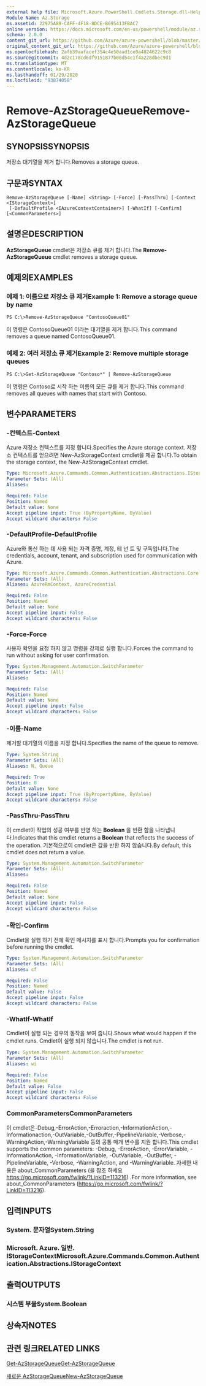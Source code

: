 ```yaml
---
external help file: Microsoft.Azure.PowerShell.Cmdlets.Storage.dll-Help.xml
Module Name: Az.Storage
ms.assetid: 22975A89-CAFF-4F18-8DCE-B695413FBAC7
online version: https://docs.microsoft.com/en-us/powershell/module/az.storage/remove-azstoragequeue
schema: 2.0.0
content_git_url: https://github.com/Azure/azure-powershell/blob/master/src/Storage/Storage.Management/help/Remove-AzStorageQueue.md
original_content_git_url: https://github.com/Azure/azure-powershell/blob/master/src/Storage/Storage.Management/help/Remove-AzStorageQueue.md
ms.openlocfilehash: 2afb39aafacef354c4e50aad1ce0a4824622c9c8
ms.sourcegitcommit: 4d2c178cd6df9151877b08d54c1f4a228dbec9d1
ms.translationtype: MT
ms.contentlocale: ko-KR
ms.lasthandoff: 01/29/2020
ms.locfileid: "93874058"
---
```

# <span data-ttu-id="caf4a-101">Remove-AzStorageQueue</span><span class="sxs-lookup"><span data-stu-id="caf4a-101">Remove-AzStorageQueue</span></span>

## <span data-ttu-id="caf4a-102">SYNOPSIS</span><span class="sxs-lookup"><span data-stu-id="caf4a-102">SYNOPSIS</span></span>
<span data-ttu-id="caf4a-103">저장소 대기열을 제거 합니다.</span><span class="sxs-lookup"><span data-stu-id="caf4a-103">Removes a storage queue.</span></span>

## <span data-ttu-id="caf4a-104">구문과</span><span class="sxs-lookup"><span data-stu-id="caf4a-104">SYNTAX</span></span>

```
Remove-AzStorageQueue [-Name] <String> [-Force] [-PassThru] [-Context <IStorageContext>]
 [-DefaultProfile <IAzureContextContainer>] [-WhatIf] [-Confirm] [<CommonParameters>]
```

## <span data-ttu-id="caf4a-105">설명은</span><span class="sxs-lookup"><span data-stu-id="caf4a-105">DESCRIPTION</span></span>
<span data-ttu-id="caf4a-106">**AzStorageQueue** cmdlet은 저장소 큐를 제거 합니다.</span><span class="sxs-lookup"><span data-stu-id="caf4a-106">The **Remove-AzStorageQueue** cmdlet removes a storage queue.</span></span>

## <span data-ttu-id="caf4a-107">예제의</span><span class="sxs-lookup"><span data-stu-id="caf4a-107">EXAMPLES</span></span>

### <span data-ttu-id="caf4a-108">예제 1: 이름으로 저장소 큐 제거</span><span class="sxs-lookup"><span data-stu-id="caf4a-108">Example 1: Remove a storage queue by name</span></span>
```
PS C:\>Remove-AzStorageQueue "ContosoQueue01"
```

<span data-ttu-id="caf4a-109">이 명령은 ContosoQueue01 이라는 대기열을 제거 합니다.</span><span class="sxs-lookup"><span data-stu-id="caf4a-109">This command removes a queue named ContosoQueue01.</span></span>

### <span data-ttu-id="caf4a-110">예제 2: 여러 저장소 큐 제거</span><span class="sxs-lookup"><span data-stu-id="caf4a-110">Example 2: Remove multiple storage queues</span></span>
```
PS C:\>Get-AzStorageQueue "Contoso*" | Remove-AzStorageQueue
```

<span data-ttu-id="caf4a-111">이 명령은 Contoso로 시작 하는 이름의 모든 큐를 제거 합니다.</span><span class="sxs-lookup"><span data-stu-id="caf4a-111">This command removes all queues with names that start with Contoso.</span></span>

## <span data-ttu-id="caf4a-112">변수</span><span class="sxs-lookup"><span data-stu-id="caf4a-112">PARAMETERS</span></span>

### <span data-ttu-id="caf4a-113">-컨텍스트</span><span class="sxs-lookup"><span data-stu-id="caf4a-113">-Context</span></span>
<span data-ttu-id="caf4a-114">Azure 저장소 컨텍스트를 지정 합니다.</span><span class="sxs-lookup"><span data-stu-id="caf4a-114">Specifies the Azure storage context.</span></span>
<span data-ttu-id="caf4a-115">저장소 컨텍스트를 얻으려면 New-AzStorageContext cmdlet을 제공 합니다.</span><span class="sxs-lookup"><span data-stu-id="caf4a-115">To obtain the storage context, the New-AzStorageContext cmdlet.</span></span>

```yaml
Type: Microsoft.Azure.Commands.Common.Authentication.Abstractions.IStorageContext
Parameter Sets: (All)
Aliases:

Required: False
Position: Named
Default value: None
Accept pipeline input: True (ByPropertyName, ByValue)
Accept wildcard characters: False
```

### <span data-ttu-id="caf4a-116">-DefaultProfile</span><span class="sxs-lookup"><span data-stu-id="caf4a-116">-DefaultProfile</span></span>
<span data-ttu-id="caf4a-117">Azure와 통신 하는 데 사용 되는 자격 증명, 계정, 테 넌 트 및 구독입니다.</span><span class="sxs-lookup"><span data-stu-id="caf4a-117">The credentials, account, tenant, and subscription used for communication with Azure.</span></span>

```yaml
Type: Microsoft.Azure.Commands.Common.Authentication.Abstractions.Core.IAzureContextContainer
Parameter Sets: (All)
Aliases: AzureRmContext, AzureCredential

Required: False
Position: Named
Default value: None
Accept pipeline input: False
Accept wildcard characters: False
```

### <span data-ttu-id="caf4a-118">-Force</span><span class="sxs-lookup"><span data-stu-id="caf4a-118">-Force</span></span>
<span data-ttu-id="caf4a-119">사용자 확인을 요청 하지 않고 명령을 강제로 실행 합니다.</span><span class="sxs-lookup"><span data-stu-id="caf4a-119">Forces the command to run without asking for user confirmation.</span></span>

```yaml
Type: System.Management.Automation.SwitchParameter
Parameter Sets: (All)
Aliases:

Required: False
Position: Named
Default value: None
Accept pipeline input: False
Accept wildcard characters: False
```

### <span data-ttu-id="caf4a-120">-이름</span><span class="sxs-lookup"><span data-stu-id="caf4a-120">-Name</span></span>
<span data-ttu-id="caf4a-121">제거할 대기열의 이름을 지정 합니다.</span><span class="sxs-lookup"><span data-stu-id="caf4a-121">Specifies the name of the queue to remove.</span></span>

```yaml
Type: System.String
Parameter Sets: (All)
Aliases: N, Queue

Required: True
Position: 0
Default value: None
Accept pipeline input: True (ByPropertyName, ByValue)
Accept wildcard characters: False
```

### <span data-ttu-id="caf4a-122">-PassThru</span><span class="sxs-lookup"><span data-stu-id="caf4a-122">-PassThru</span></span>
<span data-ttu-id="caf4a-123">이 cmdlet이 작업의 성공 여부를 반영 하는 **Boolean** 을 반환 함을 나타냅니다.</span><span class="sxs-lookup"><span data-stu-id="caf4a-123">Indicates that this cmdlet returns a **Boolean** that reflects the success of the operation.</span></span>
<span data-ttu-id="caf4a-124">기본적으로이 cmdlet은 값을 반환 하지 않습니다.</span><span class="sxs-lookup"><span data-stu-id="caf4a-124">By default, this cmdlet does not return a value.</span></span>

```yaml
Type: System.Management.Automation.SwitchParameter
Parameter Sets: (All)
Aliases:

Required: False
Position: Named
Default value: None
Accept pipeline input: False
Accept wildcard characters: False
```

### <span data-ttu-id="caf4a-125">-확인</span><span class="sxs-lookup"><span data-stu-id="caf4a-125">-Confirm</span></span>
<span data-ttu-id="caf4a-126">Cmdlet을 실행 하기 전에 확인 메시지를 표시 합니다.</span><span class="sxs-lookup"><span data-stu-id="caf4a-126">Prompts you for confirmation before running the cmdlet.</span></span>

```yaml
Type: System.Management.Automation.SwitchParameter
Parameter Sets: (All)
Aliases: cf

Required: False
Position: Named
Default value: False
Accept pipeline input: False
Accept wildcard characters: False
```

### <span data-ttu-id="caf4a-127">-WhatIf</span><span class="sxs-lookup"><span data-stu-id="caf4a-127">-WhatIf</span></span>
<span data-ttu-id="caf4a-128">Cmdlet이 실행 되는 경우의 동작을 보여 줍니다.</span><span class="sxs-lookup"><span data-stu-id="caf4a-128">Shows what would happen if the cmdlet runs.</span></span>
<span data-ttu-id="caf4a-129">Cmdlet이 실행 되지 않습니다.</span><span class="sxs-lookup"><span data-stu-id="caf4a-129">The cmdlet is not run.</span></span>

```yaml
Type: System.Management.Automation.SwitchParameter
Parameter Sets: (All)
Aliases: wi

Required: False
Position: Named
Default value: False
Accept pipeline input: False
Accept wildcard characters: False
```

### <span data-ttu-id="caf4a-130">CommonParameters</span><span class="sxs-lookup"><span data-stu-id="caf4a-130">CommonParameters</span></span>
<span data-ttu-id="caf4a-131">이 cmdlet은-Debug,-ErrorAction,-Erroraction,-InformationAction,-Informationaction,-OutVariable,-OutBuffer,-PipelineVariable,-Verbose,-WarningAction,-WarningVariable 등의 공통 매개 변수를 지원 합니다.</span><span class="sxs-lookup"><span data-stu-id="caf4a-131">This cmdlet supports the common parameters: -Debug, -ErrorAction, -ErrorVariable, -InformationAction, -InformationVariable, -OutVariable, -OutBuffer, -PipelineVariable, -Verbose, -WarningAction, and -WarningVariable.</span></span> <span data-ttu-id="caf4a-132">자세한 내용은 about_CommonParameters (을 참조 하세요 https://go.microsoft.com/fwlink/?LinkID=113216) .</span><span class="sxs-lookup"><span data-stu-id="caf4a-132">For more information, see about_CommonParameters (https://go.microsoft.com/fwlink/?LinkID=113216).</span></span>

## <span data-ttu-id="caf4a-133">입력</span><span class="sxs-lookup"><span data-stu-id="caf4a-133">INPUTS</span></span>

### <span data-ttu-id="caf4a-134">System. 문자열</span><span class="sxs-lookup"><span data-stu-id="caf4a-134">System.String</span></span>

### <span data-ttu-id="caf4a-135">Microsoft. Azure. 일반. IStorageContext</span><span class="sxs-lookup"><span data-stu-id="caf4a-135">Microsoft.Azure.Commands.Common.Authentication.Abstractions.IStorageContext</span></span>

## <span data-ttu-id="caf4a-136">출력</span><span class="sxs-lookup"><span data-stu-id="caf4a-136">OUTPUTS</span></span>

### <span data-ttu-id="caf4a-137">시스템 부울</span><span class="sxs-lookup"><span data-stu-id="caf4a-137">System.Boolean</span></span>

## <span data-ttu-id="caf4a-138">상속자</span><span class="sxs-lookup"><span data-stu-id="caf4a-138">NOTES</span></span>

## <span data-ttu-id="caf4a-139">관련 링크</span><span class="sxs-lookup"><span data-stu-id="caf4a-139">RELATED LINKS</span></span>

[<span data-ttu-id="caf4a-140">Get-AzStorageQueue</span><span class="sxs-lookup"><span data-stu-id="caf4a-140">Get-AzStorageQueue</span></span>](./Get-AzStorageQueue.md)

[<span data-ttu-id="caf4a-141">새로운 AzStorageQueue</span><span class="sxs-lookup"><span data-stu-id="caf4a-141">New-AzStorageQueue</span></span>](./New-AzStorageQueue.md)
